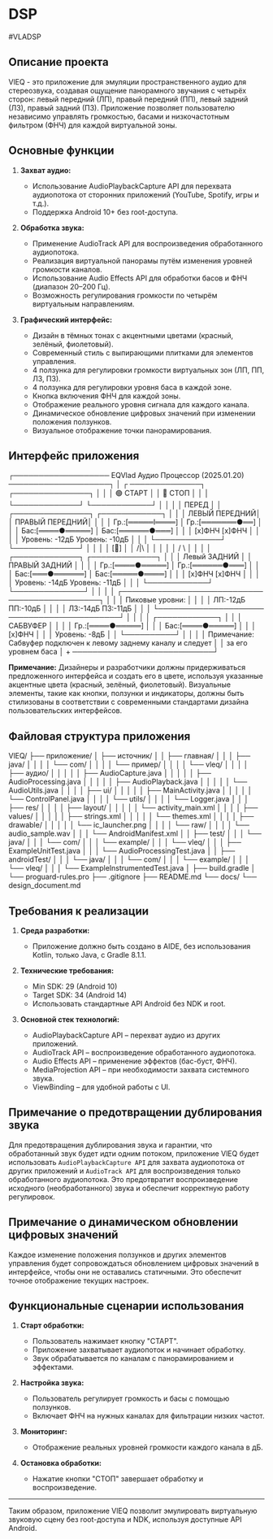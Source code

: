# DSP

#VLADSP

## Описание проекта

VlEQ - это приложение для эмуляции пространственного аудио для стереозвука, создавая ощущение панорамного звучания с четырёх сторон: левый передний (ЛП), правый передний (ПП), левый задний (ЛЗ), правый задний (ПЗ). Приложение позволяет пользователю независимо управлять громкостью, басами и низкочастотным фильтром (ФНЧ) для каждой виртуальной зоны.

## Основные функции

1. **Захват аудио:**
   - Использование AudioPlaybackCapture API для перехвата аудиопотока от сторонних приложений (YouTube, Spotify, игры и т.д.).
   - Поддержка Android 10+ без root-доступа.

2. **Обработка звука:**
   - Применение AudioTrack API для воспроизведения обработанного аудиопотока.
   - Реализация виртуальной панорамы путём изменения уровней громкости каналов.
   - Использование Audio Effects API для обработки басов и ФНЧ (диапазон 20–200 Гц).
   - Возможность регулирования громкости по четырём виртуальным направлениям.

3. **Графический интерфейс:**
   - Дизайн в тёмных тонах с акцентными цветами (красный, зелёный, фиолетовый).
   - Современный стиль с выпирающими плитками для элементов управления.
   - 4 ползунка для регулировки громкости виртуальных зон (ЛП, ПП, ЛЗ, ПЗ).
   - 4 ползунка для регулировки уровня баса в каждой зоне.
   - Кнопка включения ФНЧ для каждой зоны.
   - Отображение реального уровня сигнала для каждого канала.
   - Динамическое обновление цифровых значений при изменении положения ползунков.
   - Визуальное отображение точки панорамирования.

## Интерфейс приложения


┌─────────────────── EQVlad Аудио Процессор (2025.01.20) ────────────────────┐ │ ┌ ──────────────┐ ┌───────────────┐ │ │ │ 🟢 СТАРТ │ │ 🔴 СТОП │ │ │ └─────────────┘ └────────────┘ │ │ │ │ ПЕРЕД │ │ ┌───────────────┐ ┌────────────┐ │ │ │ ЛЕВЫЙ ПЕРЕДНИЙ│ │ ПРАВЫЙ ПЕРЕДНИЙ│ │ │ │ Гр.:[═════ا════] │ Гр.:[═══════●══] │ │ │ Бас:[════●═════] │ Бас:[══════●═══] │ │ │ [x]ФНЧ [x]ФНЧ │ │ │ │ Уровень: -12дБ Уровень: -10дБ │ │ │ └─────────────┘ └─────────────┘ │ │ │ │ [👤] │ │ /|\ │ │ │ │ │ / \ │ │ │ │ ┌─────────────┐ ┌─────────────┐ │ │ │ Левый ЗАДНИЙ │ │ ПРАВЫЙ ЗАДНИЙ │ │ │ │ Гр.:[════●═════] │ Гр.:[══════●═══] │ │ │ Бас:[═══●══════] │ Бас:[═════●════] │ │ │ [x]ФНЧ [x]ФНЧ │ │ │ │ Уровень: -14дБ Уровень: -11дБ │ │ │ └────────────┘ └──────────────┘ │ │ │ │ ┌──────────────────────────── ──────────────────┐ │ │ │ Пиковые уровни: │ │ │ │ ЛП:-12дБ ПП:-10дБ │ │ │ │ ЛЗ:-14дБ ПЗ:-11дБ │ │ │ └───────────────────── ──────────────────────┘ │ │ │ │ ┌────────────┐ │ │ │ САБВУФЕР │ │ │ │ Гр.:[════●═════] │ │ │ Бас:[════●═════] │ │ │ [x]ФНЧ │ │ │ Уровень: -8дБ │ │ └──────────┘ │ │ │ │ Примечание: Сабвуфер подключен к левому заднему каналу и следует │ │ за его уровнем баса │ + ────────────────────────────┘

**Примечание:** Дизайнеры и разработчики должны придерживаться предложенного интерфейса и создать его в цвете, используя указанные акцентные цвета (красный, зелёный, фиолетовый). Визуальные элементы, такие как кнопки, ползунки и индикаторы, должны быть стилизованы в соответствии с современными стандартами дизайна пользовательских интерфейсов.

## Файловая структура приложения



VlEQ/ ├── приложение/ │ ├── источник/ │ │ ├── главная/ │ │ │ ├── java/ │ │ │ │ └── com/ │ │ │ │ └── пример/ │ │ │ │ └── vleq/ │ │ │ │ ├── аудио/ │ │ │ │ │ ├── AudioCapture.java │ │ │ │ │ ├── AudioProcessing.java │ │ │ │ │ ├── AudioPlayback.java │ │ │ │ │ └── AudioUtils.java │ │ │ │ ├── ui/ │ │ │ │ │ ├── MainActivity.java │ │ │ │ │ └── ControlPanel.java │ │ │ │ └── utils/ │ │ │ │ └── Logger.java │ │ │ ├── res/ │ │ │ │ ├── layout/ │ │ │ │ │ └── activity_main.xml │ │ │ │ ├── values/ │ │ │ │ │ ├── strings.xml │ │ │ │ │ └── themes.xml │ │ │ │ ├── drawable/ │ │ │ │ │ └── ic_launcher.png │ │ │ │ └── raw/ │ │ │ │ └── audio_sample.wav │ │ │ └── AndroidManifest.xml │ │ ├── test/ │ │ │ └── java/ │ │ │ └── com/ │ │ │ └── example/ │ │ │ └── vleq/ │ │ │ ├── ExampleUnitTest.java │ │ │ └── AudioProcessingTest.java │ │ ├── androidTest/ │ │ │ └── java/ │ │ │ └── com/ │ │ │ └── example/ │ │ │ └── vleq/ │ │ │ └── ExampleInstrumentedTest.java │ ├── build.gradle │ └── proguard-rules.pro ├── .gitignore ├── README.md └── docs/ └── design_document.md

## Требования к реализации

1. **Среда разработки:**
   - Приложение должно быть создано в AIDE, без использования Kotlin, только Java, с Gradle 8.1.1.

2. **Технические требования:**
   - Min SDK: 29 (Android 10)
   - Target SDK: 34 (Android 14)
   - Использовать стандартные API Android без NDK и root.

3. **Основной стек технологий:**
   - AudioPlaybackCapture API – перехват аудио из других приложений.
   - AudioTrack API – воспроизведение обработанного аудиопотока.
   - Audio Effects API – применение эффектов (бас-буст, ФНЧ).
   - MediaProjection API – при необходимости захвата системного звука.
   - ViewBinding – для удобной работы с UI.

## Примечание о предотвращении дублирования звука

Для предотвращения дублирования звука и гарантии, что обработанный звук будет идти одним потоком, приложение VlEQ будет использовать `AudioPlaybackCapture API` для захвата аудиопотока от других приложений и `AudioTrack API` для воспроизведения только обработанного аудиопотока. Это предотвратит воспроизведение исходного (необработанного) звука и обеспечит корректную работу регулировок.

## Примечание о динамическом обновлении цифровых значений

Каждое изменение положения ползунков и других элементов управления будет сопровождаться обновлением цифровых значений в интерфейсе, чтобы они не оставались статичными. Это обеспечит точное отображение текущих настроек.

## Функциональные сценарии использования

1. **Старт обработки:**
   - Пользователь нажимает кнопку "СТАРТ".
   - Приложение захватывает аудиопоток и начинает обработку.
   - Звук обрабатывается по каналам с панорамированием и эффектами.

2. **Настройка звука:**
   - Пользователь регулирует громкость и басы с помощью ползунков.
   - Включает ФНЧ на нужных каналах для фильтрации низких частот.

3. **Мониторинг:**
   - Отображение реальных уровней громкости каждого канала в дБ.

4. **Остановка обработки:**
   - Нажатие кнопки "СТОП" завершает обработку и воспроизведение.

---

Таким образом, приложение VlEQ позволит эмулировать виртуальную звуковую сцену без root-доступа и NDK, используя доступные API Android.



